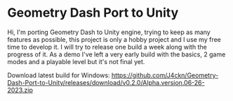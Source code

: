# Geometry Dash Port to Unity

Hi, I'm porting Geometry Dash to Unity engine, trying to keep as many features as possible, this project is only a hobby project and I use my free time to develop it. I will try to release one build a week along with the progress of it. As a demo I've left a very early build with the basics, 2 game modes and a playable level but it's not final yet.

Download latest build for Windows: https://github.com/J4ckn/Geometry-Dash-Port-to-Unity/releases/download/v0.2.0/Alpha.version.06-26-2023.zip
